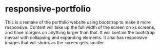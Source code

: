 # responsive-portfolio
This is a remake of the portfolio website using bootstrap to make it more responsive. Content will take up the full width of the screen on xs screens, and have margins on anything larger than that. It will contain the bootstrap navbar with collapsing and expanding elements. It also has responsive images that will shrink as the screen gets smaller.
